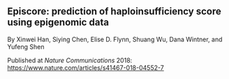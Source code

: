 ## Episcore: prediction of haploinsufficiency score using epigenomic data

By Xinwei Han, Siying Chen, Elise D. Flynn, Shuang Wu, Dana Wintner, and Yufeng Shen

Published at *Nature Communications* 2018: https://www.nature.com/articles/s41467-018-04552-7

 
